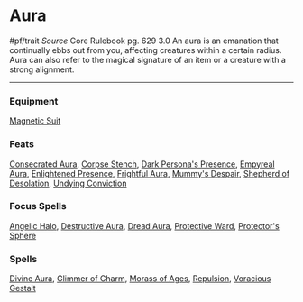# Aura
#pf/trait 
*Source* Core Rulebook pg. 629 3.0
An aura is an emanation that continually ebbs out from you, affecting creatures within a certain radius. Aura can also refer to the magical signature of an item or a creature with a strong alignment.

---

### Equipment
[Magnetic Suit](Magnetic%20Suit)

### Feats
[Consecrated Aura](Consecrated%20Aura), [Corpse Stench](Corpse%20Stench), [Dark Persona's Presence](Dark%20Persona's%20Presence), [Empyreal Aura](Empyreal%20Aura), [Enlightened Presence](Enlightened%20Presence), [Frightful Aura](Frightful%20Aura), [Mummy's Despair](Mummy's%20Despair), [Shepherd of Desolation](Shepherd%20of%20Desolation), [Undying Conviction](Undying%20Conviction)

### Focus Spells
[Angelic Halo](../Magic/Focus%20Spells/Level%201/Angelic%20Halo.md), [Destructive Aura](../Magic/Focus%20Spells/Level%204/Destructive%20Aura.md), [Dread Aura](../Magic/Focus%20Spells/Level%204/Dread%20Aura.md), [Protective Ward](../Magic/Focus%20Spells/Level%201/Protective%20Ward.md), [Protector's Sphere](../Magic/Focus%20Spells/Level%204/Protector's%20Sphere.md)

### Spells
[Divine Aura](../Magic/Spells/Level%208/Divine%20Aura.md), [Glimmer of Charm](../Magic/Spells/Level%205/Glimmer%20of%20Charm.md), [Morass of Ages](../Magic/Spells/Level%204/Morass%20of%20Ages.md), [Repulsion](../Magic/Spells/Level%206/Repulsion.md), [Voracious Gestalt](../Magic/Spells/Level%209/Voracious%20Gestalt.md)